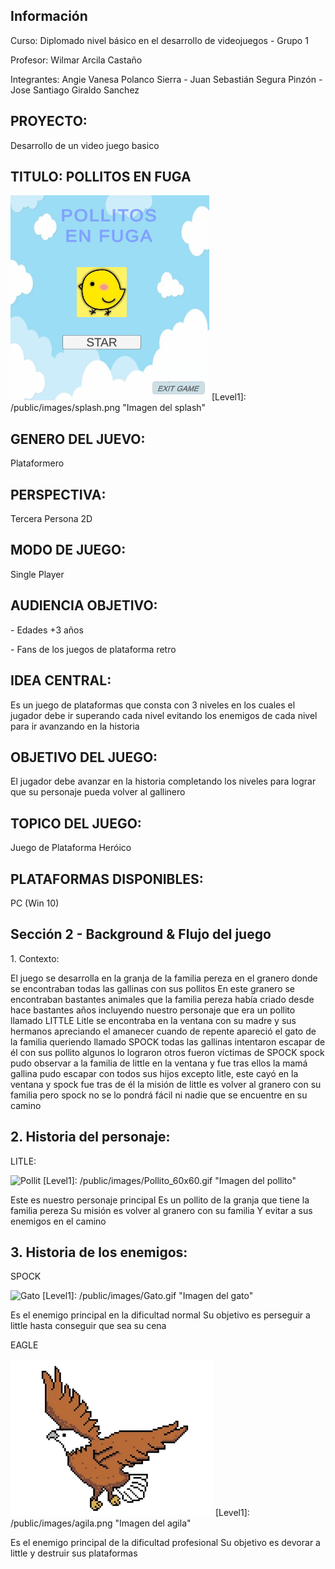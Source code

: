 <h2>Información</h2>
<p>Curso: Diplomado nivel básico en el desarrollo de videojuegos - Grupo 1</p>
<P>Profesor: Wilmar Arcila Castaño</p>
<P>Integrantes: Angie Vanesa Polanco Sierra - Juan Sebastián Segura Pinzón - Jose Santiago Giraldo Sanchez</p>
<h2>PROYECTO:</h2>
<P>Desarrollo de un video juego basico</p>
<h2>TITULO: POLLITOS EN FUGA</h2>
<img src="./public/images/splash.PNG" alt="splash">
<!-- Referencias para las imagenes -->
[Level1]: /public/images/splash.png "Imagen del splash"
<h2>GENERO DEL JUEVO:</h2>
<P> Plataformero </p>
<h2>PERSPECTIVA:</h2>
<P>Tercera Persona 2D</p>
<h2>MODO DE JUEGO:</h2>
<P>Single Player</p>
<h2>AUDIENCIA OBJETIVO: </h2>
<P>- Edades +3 años</p>
<P>- Fans de los juegos de plataforma retro</p>
<h2>IDEA CENTRAL:</h2>
<P>Es un juego de plataformas que consta con 3 niveles en los cuales el jugador debe ir superando cada nivel evitando los enemigos de cada nivel para ir avanzando en la historia</p>
<h2>OBJETIVO DEL JUEGO:</h2>
<P>El jugador debe avanzar en la historia completando los niveles para lograr que su personaje pueda volver al gallinero</p>
<h2>TOPICO DEL JUEGO:</h2>
<P>Juego de Plataforma Heróico</p>
<h2>PLATAFORMAS DISPONIBLES:</h2>
<P>PC (Win 10)</p>
<h2>Sección 2 - Background & Flujo del juego</h2>
<P>1. Contexto:</p> 
<P>El juego se desarrolla en la granja de la familia pereza en el granero donde se encontraban todas las gallinas con sus pollitos
En este granero se encontraban bastantes animales que la familia pereza había criado desde hace bastantes años 
incluyendo nuestro personaje que era un pollito llamado LITTLE
Litle se encontraba en la ventana con su madre y sus hermanos apreciando el amanecer 
cuando de repente apareció el gato de la familia queriendo llamado SPOCK 
todas las gallinas intentaron escapar de él con sus pollito 
algunos lo lograron otros fueron víctimas de SPOCK 
spock pudo observar a la familia de little en la ventana y fue tras ellos la mamá gallina pudo escapar con todos sus hijos excepto litle, este cayó en la ventana y spock fue tras de él
la misión de little es volver al granero con su familia pero spock no se lo pondrá fácil ni nadie que se encuentre en su camino</p> 
<h2>2. Historia del personaje:</h2> 
<P>LITLE:</p> 
<img src="./personaje/Pollito_60x60.gif" alt="Pollit">
<!-- Referencias para las imagenes -->
[Level1]: /public/images/Pollito_60x60.gif "Imagen del pollito"
<P>Este es nuestro personaje principal
Es un pollito de la granja que tiene la familia pereza
Su misión es volver al granero con su familia
Y evitar a sus enemigos en el camino</p> 
<h2>3. Historia de los enemigos:</h2>  
<P>SPOCK</p>
<img src="./personaje/Gato.gif" alt="Gato">
<!-- Referencias para las imagenes -->
[Level1]: /public/images/Gato.gif "Imagen del gato"
<P>Es el enemigo principal en la dificultad normal
Su objetivo es perseguir a little hasta conseguir que sea su cena</p>
<P>EAGLE</p>
<img src="./personaje/agila.png" alt="agila">
<!-- Referencias para las imagenes -->
[Level1]: /public/images/agila.png "Imagen del agila"
<P>Es el enemigo principal de la dificultad profesional
Su objetivo es devorar a little y destruir sus plataformas</p>






